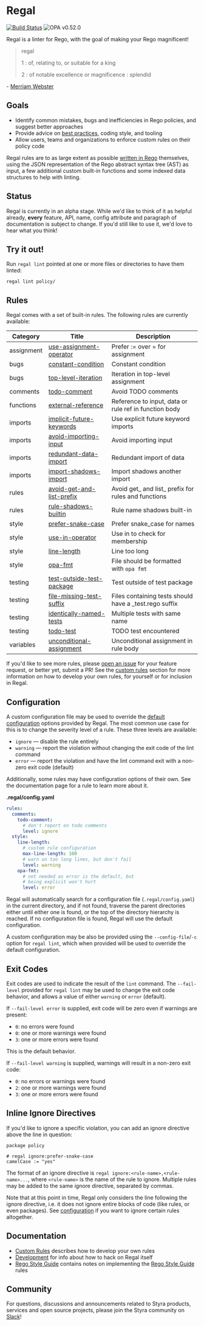 # Regal

[![Build Status](https://github.com/styrainc/regal/workflows/Build/badge.svg?branch=main)](https://github.com/styrainc/regal/actions)
![OPA v0.52.0](https://openpolicyagent.org/badge/v0.52.0)

Regal is a linter for Rego, with the goal of making your Rego magnificent!

> regal
>
> 1 : of, relating to, or suitable for a king
>
> 2 : of notable excellence or magnificence : splendid

\- [Merriam Webster](https://www.merriam-webster.com/dictionary/regal)

## Goals

- Identify common mistakes, bugs and inefficiencies in Rego policies, and suggest better approaches
- Provide advice on [best practices](https://github.com/StyraInc/rego-style-guide), coding style, and tooling
- Allow users, teams and organizations to enforce custom rules on their policy code

Regal rules are to as large extent as possible
[written in Rego](https://www.styra.com/blog/linting-rego-with-rego/) themselves,
using the JSON representation of the Rego abstract syntax tree (AST) as input, a
few additional custom built-in functions and some indexed data structures to help
with linting.

## Status

Regal is currently in an alpha stage. While we'd like to think of it as helpful already, **every** feature, API, name,
config attribute and paragraph of documentation is subject to change. If you'd still like to use it, we'd love to hear
what you think!

## Try it out!

Run `regal lint` pointed at one or more files or directories to have them linted:

```shell
regal lint policy/
```

## Rules

Regal comes with a set of built-in rules. The following rules are currently available:

<!-- RULES_TABLE_START -->

|  Category  |                                                          Title                                                           |                      Description                       |
|------------|--------------------------------------------------------------------------------------------------------------------------|--------------------------------------------------------|
| assignment | [use-assignment-operator](https://github.com/StyraInc/regal/blob/main/docs/rules/assignment/use-assignment-operator.md)  | Prefer := over = for assignment                        |
| bugs       | [constant-condition](https://github.com/StyraInc/regal/blob/main/docs/rules/bugs/constant-condition.md)                  | Constant condition                                     |
| bugs       | [top-level-iteration](https://github.com/StyraInc/regal/blob/main/docs/rules/bugs/top-level-iteration.md)                | Iteration in top-level assignment                      |
| comments   | [todo-comment](https://github.com/StyraInc/regal/blob/main/docs/rules/comments/todo-comment.md)                          | Avoid TODO comments                                    |
| functions  | [external-reference](https://github.com/StyraInc/regal/blob/main/docs/rules/functions/external-reference.md)             | Reference to input, data or rule ref in function body  |
| imports    | [implicit-future-keywords](https://github.com/StyraInc/regal/blob/main/docs/rules/imports/implicit-future-keywords.md)   | Use explicit future keyword imports                    |
| imports    | [avoid-importing-input](https://github.com/StyraInc/regal/blob/main/docs/rules/imports/avoid-importing-input.md)         | Avoid importing input                                  |
| imports    | [redundant-data-import](https://github.com/StyraInc/regal/blob/main/docs/rules/imports/redundant-data-import.md)         | Redundant import of data                               |
| imports    | [import-shadows-import](https://github.com/StyraInc/regal/blob/main/docs/rules/imports/import-shadows-import.md)         | Import shadows another import                          |
| rules      | [avoid-get-and-list-prefix](https://github.com/StyraInc/regal/blob/main/docs/rules/rules/avoid-get-and-list-prefix.md)   | Avoid get_ and list_ prefix for rules and functions    |
| rules      | [rule-shadows-builtin](https://github.com/StyraInc/regal/blob/main/docs/rules/rules/rule-shadows-builtin.md)             | Rule name shadows built-in                             |
| style      | [prefer-snake-case](https://github.com/StyraInc/regal/blob/main/docs/rules/style/prefer-snake-case.md)                   | Prefer snake_case for names                            |
| style      | [use-in-operator](https://github.com/StyraInc/regal/blob/main/docs/rules/style/use-in-operator.md)                       | Use in to check for membership                         |
| style      | [line-length](https://github.com/StyraInc/regal/blob/main/docs/rules/style/line-length.md)                               | Line too long                                          |
| style      | [opa-fmt](https:/github.com/StyraInc/regal/blob/main/docs/rules/style/opa-fmt.md)                                        | File should be formatted with `opa fmt`                |
| testing    | [test-outside-test-package](https://github.com/StyraInc/regal/blob/main/docs/rules/testing/test-outside-test-package.md) | Test outside of test package                           |
| testing    | [file-missing-test-suffix](https://github.com/StyraInc/regal/blob/main/docs/rules/testing/file-missing-test-suffix.md)   | Files containing tests should have a _test.rego suffix |
| testing    | [identically-named-tests](https://github.com/StyraInc/regal/blob/main/docs/rules/testing/identically-named-tests.md)     | Multiple tests with same name                          |
| testing    | [todo-test](https://github.com/StyraInc/regal/blob/main/docs/rules/testing/todo-test.md)                                 | TODO test encountered                                  |
| variables  | [unconditional-assignment](https://github.com/StyraInc/regal/blob/main/docs/rules/variables/unconditional-assignment.md) | Unconditional assignment in rule body                  |

<!-- RULES_TABLE_END -->

If you'd like to see more rules, please [open an issue](https://github.com/StyraInc/regal/issues) for your feature
request, or better yet, submit a PR! See the [custom rules](#custom-rules) section for more information on how to
develop your own rules, for yourself or for inclusion in Regal.

## Configuration

A custom configuration file may be used to override the [default configuration](bundle/regal/config/provided/data.yaml)
options provided by Regal. The most common use case for this is to change the severity level of a rule. These three
levels are available:

- `ignore`  — disable the rule entirely
- `warning` — report the violation without changing the exit code of the lint command
- `error`   — report the violation and have the lint command exit with a non-zero exit code (default)

Additionally, some rules may have configuration options of their own. See the documentation page for a rule to learn
more about it.

**.regal/config.yaml**
```yaml
rules:
  comments:
    todo-comment:
      # don't report on todo comments
      level: ignore
  style:
    line-length:
      # custom rule configuration
      max-line-length: 100
      # warn on too long lines, but don't fail
      level: warning
    opa-fmt:
      # not needed as error is the default, but
      # being explicit won't hurt
      level: error
```

Regal will automatically search for a configuration file (`.regal/config.yaml`) in the current directory, and if not
found, traverse the parent directories either until either one is found, or the top of the directory hierarchy is
reached. If no configuration file is found, Regal will use the default configuration.

A custom configuration may be also be provided using the `--config-file`/`-c` option for `regal lint`, which when
provided will be used to override the default configuration.

## Exit Codes

Exit codes are used to indicate the result of the `lint` command. The `--fail-level` provided for `regal lint` may be 
used to change the exit code behavior, and allows a value of either `warning` or `error` (default).

If `--fail-level error` is supplied, exit code will be zero even if warnings are present:

- `0`: no errors were found
- `0`: one or more warnings were found
- `3`: one or more errors were found

This is the default behavior.

If `--fail-level warning` is supplied, warnings will result in a non-zero exit code:

- `0`: no errors or warnings were found
- `2`: one or more warnings were found
- `3`: one or more errors were found

## Inline Ignore Directives

If you'd like to ignore a specific violation, you can add an ignore directive above the line in question:

```rego
package policy

# regal ignore:prefer-snake-case
camelCase := "yes"
```

The format of an ignore directive is `regal ignore:<rule-name>,<rule-name>...`, where `<rule-name>` is the name of the
rule to ignore. Multiple rules may be added to the same ignore directive, separated by commas.

Note that at this point in time, Regal only considers the line following the ignore directive, i.e. it does not ignore
entire blocks of code (like rules, or even packages). See [configuration](#configuration) if you want to ignore certain
rules altogether.

## Documentation

- [Custom Rules](/docs/custom-rules) describes how to develop your own rules
- [Development](/docs/development) for info about how to hack on Regal itself
- [Rego Style Guide](/docs/rego-style-guide) contains notes on implementing the [Rego Style Guide](https://github.com/StyraInc/rego-style-guide) rules

## Community

For questions, discussions and announcements related to Styra products, services and open source projects, please join 
the Styra community on [Slack](https://join.slack.com/t/styracommunity/shared_invite/zt-1p81qz8g4-t2OLKbvw0J5ibdcNc62~6Q)!
